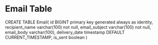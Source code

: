# Email Table


CREATE TABLE Email(
        id BIGINT primary key generated always as identity,
        recipient_name varchar(100) not null,
        email_subject varchar(100) not null,
        email_body varchar(100),
        delivery_date timestamp DEFAULT CURRENT_TIMESTAMP,
        is_sent boolean
)
